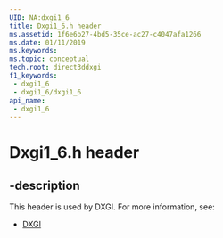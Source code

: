 ```yaml
---
UID: NA:dxgi1_6
title: Dxgi1_6.h header
ms.assetid: 1f6e6b27-4bd5-35ce-ac27-c4047afa1266
ms.date: 01/11/2019
ms.keywords: 
ms.topic: conceptual
tech.root: direct3ddxgi
f1_keywords:
 - dxgi1_6
 - dxgi1_6/dxgi1_6
api_name:
 - dxgi1_6
---
```


# Dxgi1_6.h header


## -description

This header is used by DXGI. For more information, see:

- [DXGI](../_direct3ddxgi/index.md)

